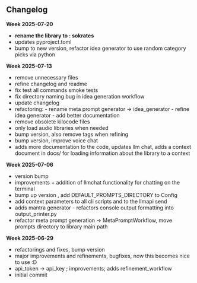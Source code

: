 ## Changelog
**Week 2025-07-20**
- __rename the library to : sokrates__
- updates pyproject.toml
- bump to new version, refactor idea generator to use random category picks via python

**Week 2025-07-13**
- remove unnecessary files
- refine changelog and readme
- fix test all commands smoke tests
- fix directory naming bug in idea generation workflow
- update changelog
- refactoring: - rename meta prompt generator -> idea_generator - refine idea generator - add better documentation
- remove obsolete kilocode files
- only load audio libraries when needed
- bump version, also remove <answer> tags when refining
- bump version, improve voice chat
- adds more documentation to the code, updates llm chat, adds a context document in docs/ for loading information about the library to a context

**Week 2025-07-06**
- version bump
- improvements + addition of llmchat functionality for chatting on the terminal
- bump up version , add DEFAULT_PROMPTS_DIRECTORY to Config
- add context parameters to all cli scripts and to the llmapi send
- adds mantra generator - refactors console output formatting into output_printer.py
- refactor meta prompt generation -> MetaPromptWorkflow, move prompts directory to library main path

**Week 2025-06-29**
- refactorings and fixes, bump version
- major improvements and refinements, bugfixes, now this becomes nice to use :D
- api_token -> api_key ; improvements; adds refinement_workflow
- initial commit